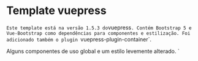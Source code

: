 # Template vuepress

`
Este template está na versão 1.5.3 do `vuepress`. Contém Bootstrap 5 e Vue-Bootstrap como dependências para componentes e estilização. Foi adicionado também o plugin `vuepress-plugin-container`. 

Alguns componentes de uso global e um estilo levemente alterado.
`
